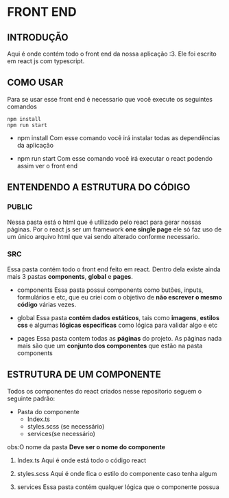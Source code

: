 # FRONT END

## INTRODUÇÃO

Aqui é onde contém todo o front end da nossa aplicação :3. Ele foi escrito em react js
com typescript.

## COMO USAR

Para se usar esse front end é necessario que você execute os seguintes comandos
```
npm install
npm run start
```
- npm install
Com esse comando você irá instalar todas as dependências da aplicação

- npm run start
Com esse comando você irá executar o react podendo assim ver o front end

## ENTENDENDO A ESTRUTURA DO CÓDIGO

### PUBLIC

Nessa pasta está o html que é utilizado pelo react para gerar nossas páginas. Por o 
react js ser um framework **one single page** ele só faz uso de um único arquivo html
que vai sendo alterado conforme necessario.

### SRC 
Essa pasta contém todo o front end feito em react. Dentro dela existe ainda mais 3 
pastas **components**, **global** e **pages**.

- components
Essa pasta possui components como butões, inputs, formulários e etc, que eu criei com
o objetivo de **não escrever o mesmo código** várias vezes.

- global
Essa pasta **contém dados estáticos**, tais como **imagens**, **estilos css** e algumas
**lógicas especificas** como lógica para validar algo e etc

- pages
Essa pasta contem todas as **páginas** do projeto. As páginas nada mais são que um 
**conjunto dos componentes** que estão na pasta components

## ESTRUTURA DE UM COMPONENTE

Todos os componentes do react criados nesse repositorio seguem o seguinte padrão:

- Pasta do componente
  - Index.ts 
  - styles.scss (se necessário)
  - services(se necessário)

obs:O nome da pasta **Deve ser o nome do componente**

1. Index.ts
Aqui é onde está todo o código react

2. styles.scss
Aqui é onde fica o estilo do componente caso tenha algum

3. services 
Essa pasta contém qualquer lógica que o componente possua